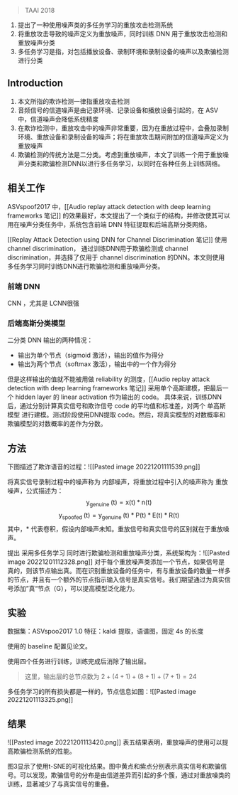 > TAAI 2018

1. 提出了一种使用噪声类的多任务学习的重放攻击检测系统
2. 将重放攻击导致的噪声定义为重放噪声，同时训练 DNN 用于重放攻击检测和重放噪声分类
3. 多任务学习是指，对包括播放设备、录制环境和录制设备的噪声以及欺骗检测进行分类

## Introduction

1. 本文所指的欺诈检测一律指重放攻击检测
2. 音频信号的信道噪声是由记录环境、记录设备和播放设备引起的，在 ASV 中，信道噪声会降低系统精度
3. 在欺诈检测中，重放攻击中的噪声非常重要，因为在重放过程中，会叠加录制环境、重放设备和录制设备的噪声；将在重放攻击期间附加的信道噪声定义为重放噪声
4. 欺骗检测的传统方法是二分类。考虑到重放噪声，本文了训练一个用于重放噪声分类和欺骗检测DNN以进行多任务学习，以同时在各种任务上训练网络。

## 相关工作

ASVspoof2017 中，[[Audio replay attack detection with deep learning frameworks 笔记]] 的效果最好，本文提出了一个类似于的结构，并修改使其可以用在噪声分类任务中，系统包含前端 DNN 特征提取和后端高斯分类网络。

[[Replay Attack Detection using DNN for Channel Discrimination 笔记]] 使用 channel discrimination，  通过训练DNN用于欺骗检测或 channel discrimination，并选择了仅用于 channel discrimination 的DNN。本文则使用多任务学习同时训练DNN进行欺骗检测和重放噪声分类。

### 前端 DNN

CNN ，尤其是 LCNN很强


### 后端高斯分类模型

二分类 DNN 输出的两种情况：
+ 输出为单个节点（sigmoid 激活），输出的值作为得分
+ 输出为两个节点（softmax 激活），输出中的一个作为得分

但是这样输出的值就不能被用做 reliability 的测度，[[Audio replay attack detection with deep learning frameworks 笔记]] 采用单个高斯建模，把最后一个 hidden layer 的 linear activation 作为输出的 code。
具体来说，训练DNN后，通过分别计算真实信号和欺诈信号 code 的平均值和标准差，对两个 单高斯模型 进行建模。测试阶段使用DNN提取 code。然后，将真实模型的对数概率和欺骗模型的对数概率的差作为分数。

## 方法

下图描述了欺诈语音的过程：![[Pasted image 20221201111539.png]]

将真实信号录制过程中的噪声称为 内部噪声，将重放过程中引入的噪声称为 重放噪声，公式描述为：$$\mathrm{y}_{\text {genuine }}(\mathrm{t})=\mathrm{x}(\mathrm{t}) * \mathrm{n}(\mathrm{t})$$$$\mathrm{y}_{\text {spoofed }}(\mathrm{t})=\mathrm{y}_{\text {genuine }}(\mathrm{t}) * \mathrm{P}(\mathrm{t}) * \mathrm{E}(\mathrm{t}) * \mathrm{R}(\mathrm{t})$$
其中，$*$ 代表卷积，假设内部噪声未知。重放信号和真实信号的区别就在于重放噪声。

提出 采用多任务学习 同时进行欺骗检测和重放噪声分类，系统架构为：![[Pasted image 20221201112328.png]]
对于每个重放噪声类添加一个节点，如果信号是真的，则该节点输出真。而在识别重放设备的任务中，有与重放设备的数量一样多的节点，并且有一个额外的节点指示输入信号是真实信号。我们期望通过为真实信号添加”真“节点（G），可以提高模型泛化能力。

## 实验

数据集：ASVspoo2017 1.0
特征：kaldi 提取，语谱图，固定 4s 的长度

使用的 baseline 配置见论文。

使用四个任务进行训练，训练完成后消除了输出层。
> 这里，输出层的总节点数为 $2+(4+1)+(8+1)+(7+1)=24$

多任务学习的所有损失都是一样的，节点信息如图：![[Pasted image 20221201113325.png]]

## 结果
![[Pasted image 20221201113420.png]]
表五结果表明，重放噪声的使用可以提高欺骗检测系统的性能。

图3显示了使用t-SNE的可视化结果。图中黄点和紫点分别表示真实信号和欺骗信号。可以发现，欺骗信号的分布是由信道差异而引起的多个簇，通过对重放噪类的训练，显著减少了与真实信号的重叠。